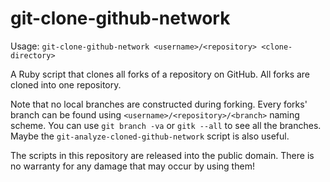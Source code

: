 # git-clone-github-network

Usage: `git-clone-github-network <username>/<repository> <clone-directory>`

A Ruby script that clones all forks of a repository on GitHub.
All forks are cloned into one repository.

Note that no local branches are constructed during forking.
Every forks' branch can be found using `<username>/<repository>/<branch>`
naming scheme.
You can use `git branch -va` or `gitk --all` to see all the branches.
Maybe the `git-analyze-cloned-github-network` script is also useful.

The scripts in this repository are released into the public domain.
There is no warranty for any damage that may occur by using them!
